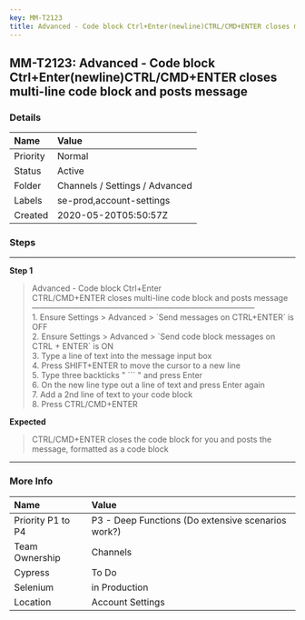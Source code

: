 ```yaml
---
key: MM-T2123
title: Advanced - Code block Ctrl+Enter(newline)CTRL/CMD+ENTER closes multi-line code block and posts message
---
```


## MM-T2123: Advanced - Code block Ctrl+Enter(newline)CTRL/CMD+ENTER closes multi-line code block and posts message

### Details

| Name     | Value                          |
| :------- | :----------------------------- |
| Priority | Normal                         |
| Status   | Active                         |
| Folder   | Channels / Settings / Advanced |
| Labels   | se-prod,account-settings       |
| Created  | 2020-05-20T05:50:57Z           |

### Steps

<hr/>

**Step 1**

> <article>Advanced - Code block Ctrl+Enter<br />CTRL/CMD+ENTER closes multi-line code block and posts message<br />————————————————————————————<br />1. Ensure Settings &gt; Advanced &gt; `Send messages on CTRL+ENTER` is OFF<br />2. Ensure  Settings &gt; Advanced &gt; `Send code block messages on CTRL + ENTER` is ON<br />3. Type a line of text into the message input box<br />4. Press SHIFT+ENTER to move the cursor to a new line<br />5. Type three backticks " ``` " and press Enter<br />6. On the new line type out a line of text and press Enter again<br />7. Add a 2nd line of text to your code block<br />8. Press CTRL/CMD+ENTER</article>

**Expected**

> <article>CTRL/CMD+ENTER closes the code block for you and posts the message, formatted as a code block</article>

<hr/>

### More Info

| Name              | Value                                              |
| :---------------- | :------------------------------------------------- |
| Priority P1 to P4 | P3 - Deep Functions (Do extensive scenarios work?) |
| Team Ownership    | Channels                                           |
| Cypress           | To Do                                              |
| Selenium          | in Production                                      |
| Location          | Account Settings                                   |
